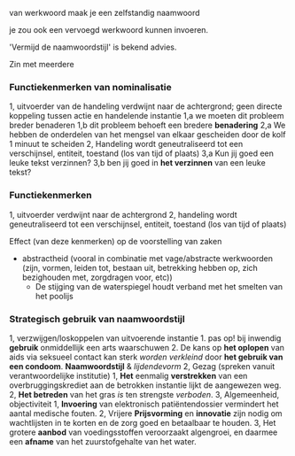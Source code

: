 van werkwoord maak je een zelfstandig naamwoord


je zou ook een vervoegd werkwoord kunnen invoeren.



'Vermijd de naamwoordstijl' is bekend advies.

Zin met meerdere 


### Functiekenmerken van nominalisatie
1, uitvoerder van de handeling verdwijnt naar de achtergrond; geen directe koppeling tussen actie en handelende instantie
	1,a we moeten dit probleem breder benaderen
	1,b dit probleem behoeft een bredere **benadering**
	2,a We hebben de onderdelen van het mengsel van elkaar gescheiden door de kolf 1 minuut te scheiden
2, Handeling wordt geneutraliseerd tot een verschijnsel, entiteit, toestand (los van tijd of plaats)
	3,a Kun jij goed een leuke tekst verzinnen?
	3,b ben jij goed in **het verzinnen** van een leuke tekst?

### Functiekenmerken
1, uitvoerder verdwijnt naar de achtergrond
2, handeling wordt geneutraliseerd tot een verschijnsel, entiteit, toestand (los van tijd of plaats)

Effect (van deze kenmerken) op de voorstelling van zaken
- abstractheid (vooral in combinatie met vage/abstracte werkwoorden (zijn, vormen, leiden tot, bestaan uit, betrekking hebben op, zich bezighouden met, zorgdragen voor, etc))
	- De stijging van de waterspiegel houdt verband met het smelten van het poolijs

### Strategisch gebruik van naamwoordstijl
1, verzwijgen/loskoppelen van uitvoerende instantie
	1. pas op! bij inwendig **gebruik** onmiddellijk een arts waarschuwen
	2. De kans op **het oplopen** van aids via seksueel contact kan sterk *worden verkleind* door **het gebruik van een condoom**.
			**Naamwoordstijl** & *lijdendevorm*
2, Gezag (spreken vanuit verantwoordelijke institutie)
	1, **Het** eenmalig **verstrekken** van een overbruggingskrediet aan de betrokken instantie lijkt de aangewezen weg.
	2, **Het betreden** van het gras *is* ten strengste *verboden*.
3, Algemeenheid, objectiviteit
	1, **Invoering** van elektronisch patiëntendossier vermindert het aantal medische fouten.
	2, Vrijere **Prijsvorming** en **innovatie** zijn nodig om wachtlijsten in te korten en de zorg goed en betaalbaar te houden.
	3, Het grotere **aanbod** van voedingsstoffen veroorzaakt algengroei, en daarmee een **afname** van het zuurstofgehalte van het water.